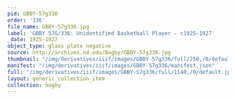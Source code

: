 ```yaml
---
pid: GBBY-57g336
order: '336'
file_name: GBBY-57g336.jpg
label: 'GBBY 57G/336: Unidentified Basketball Player - c1925-1927'
_date: 1925-1927
object_type: glass plate negative
source: http://archives.nd.edu/Bagby/GBBY-57g336.jpg
thumbnail: "/img/derivatives/iiif/images/GBBY-57g336/full/250,/0/default.jpg"
manifest: "/img/derivatives/iiif/images/GBBY-57g336/manifest.json"
full: "/img/derivatives/iiif/images/GBBY-57g336/full/1140,/0/default.jpg"
layout: generic_collection_item
collection: bagby
---
```


